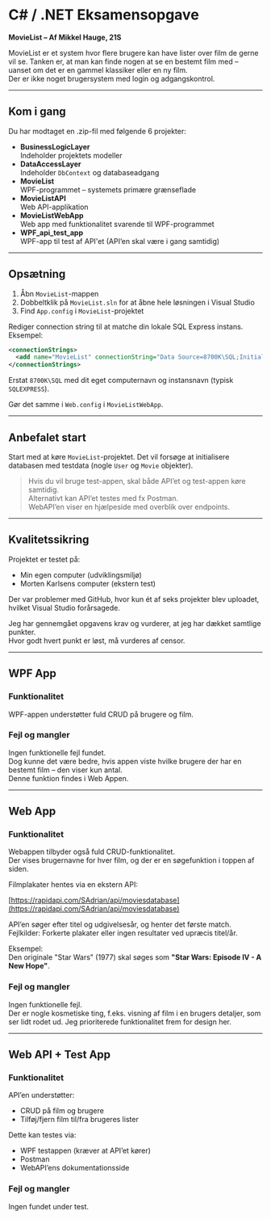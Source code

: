 
# C# / .NET Eksamensopgave

**MovieList – Af Mikkel Hauge, 21S**

MovieList er et system hvor flere brugere kan have lister over film de gerne vil se. Tanken er, at man kan finde nogen at se en bestemt film med – uanset om det er en gammel klassiker eller en ny film.  
Der er ikke noget brugersystem med login og adgangskontrol.

---

## Kom i gang

Du har modtaget en .zip-fil med følgende 6 projekter:

- **BusinessLogicLayer**  
  Indeholder projektets modeller
- **DataAccessLayer**  
  Indeholder `DbContext` og databaseadgang
- **MovieList**  
  WPF-programmet – systemets primære grænseflade
- **MovieListAPI**  
  Web API-applikation
- **MovieListWebApp**  
  Web app med funktionalitet svarende til WPF-programmet
- **WPF_api_test_app**  
  WPF-app til test af API'et (API’en skal være i gang samtidig)

---

## Opsætning

1. Åbn `MovieList`-mappen  
2. Dobbeltklik på `MovieList.sln` for at åbne hele løsningen i Visual Studio  
3. Find `App.config` i `MovieList`-projektet

Rediger connection string til at matche din lokale SQL Express instans. Eksempel:

```xml
<connectionStrings>
  <add name="MovieList" connectionString="Data Source=8700K\SQL;Initial Catalog=MovieList;Integrated Security=SSPI;" providerName="System.Data.SqlClient" />
</connectionStrings>
```

Erstat `8700K\SQL` med dit eget computernavn og instansnavn (typisk `SQLEXPRESS`).  

Gør det samme i `Web.config` i `MovieListWebApp`.

---

## Anbefalet start

Start med at køre `MovieList`-projektet. Det vil forsøge at initialisere databasen med testdata (nogle `User` og `Movie` objekter).

> Hvis du vil bruge test-appen, skal både API’et og test-appen køre samtidig.  
> Alternativt kan API’et testes med fx Postman.  
> WebAPI’en viser en hjælpeside med overblik over endpoints.

---

## Kvalitetssikring

Projektet er testet på:

- Min egen computer (udviklingsmiljø)  
- Morten Karlsens computer (ekstern test)

Der var problemer med GitHub, hvor kun ét af seks projekter blev uploadet, hvilket Visual Studio forårsagede.

Jeg har gennemgået opgavens krav og vurderer, at jeg har dækket samtlige punkter.  
Hvor godt hvert punkt er løst, må vurderes af censor.

---

## WPF App

### Funktionalitet

WPF-appen understøtter fuld CRUD på brugere og film.

### Fejl og mangler

Ingen funktionelle fejl fundet.  
Dog kunne det være bedre, hvis appen viste hvilke brugere der har en bestemt film – den viser kun antal.  
Denne funktion findes i Web Appen.

---

## Web App

### Funktionalitet

Webappen tilbyder også fuld CRUD-funktionalitet.  
Der vises brugernavne for hver film, og der er en søgefunktion i toppen af siden.

Filmplakater hentes via en ekstern API:

[https://rapidapi.com/SAdrian/api/moviesdatabase](https://rapidapi.com/SAdrian/api/moviesdatabase)

API’en søger efter titel og udgivelsesår, og henter det første match.  
Fejlkilder: Forkerte plakater eller ingen resultater ved upræcis titel/år.

Eksempel:  
Den originale "Star Wars" (1977) skal søges som **"Star Wars: Episode IV - A New Hope"**.

### Fejl og mangler

Ingen funktionelle fejl.  
Der er nogle kosmetiske ting, f.eks. visning af film i en brugers detaljer, som ser lidt rodet ud. Jeg prioriterede funktionalitet frem for design her.

---

## Web API + Test App

### Funktionalitet

API’en understøtter:

- CRUD på film og brugere  
- Tilføj/fjern film til/fra brugeres lister

Dette kan testes via:

- WPF testappen (kræver at API’et kører)  
- Postman  
- WebAPI’ens dokumentationsside

### Fejl og mangler

Ingen fundet under test.
